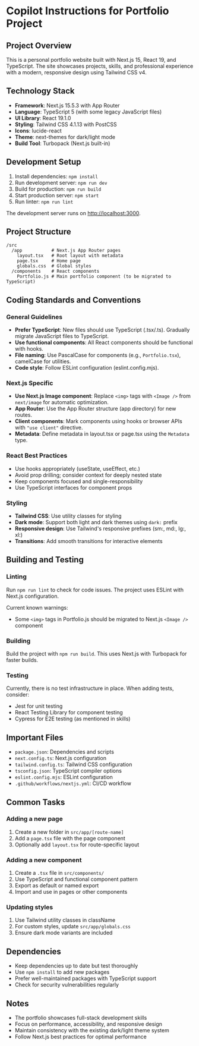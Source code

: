# Copilot Instructions for Portfolio Project

## Project Overview

This is a personal portfolio website built with Next.js 15, React 19, and TypeScript. The site showcases projects, skills, and professional experience with a modern, responsive design using Tailwind CSS v4.

## Technology Stack

- **Framework**: Next.js 15.5.3 with App Router
- **Language**: TypeScript 5 (with some legacy JavaScript files)
- **UI Library**: React 19.1.0
- **Styling**: Tailwind CSS 4.1.13 with PostCSS
- **Icons**: lucide-react
- **Theme**: next-themes for dark/light mode
- **Build Tool**: Turbopack (Next.js built-in)

## Development Setup

1. Install dependencies: `npm install`
2. Run development server: `npm run dev`
3. Build for production: `npm run build`
4. Start production server: `npm start`
5. Run linter: `npm run lint`

The development server runs on [http://localhost:3000](http://localhost:3000).

## Project Structure

```
/src
  /app           # Next.js App Router pages
    layout.tsx   # Root layout with metadata
    page.tsx     # Home page
    globals.css  # Global styles
  /components    # React components
    Portfolio.js # Main portfolio component (to be migrated to TypeScript)
```

## Coding Standards and Conventions

### General Guidelines

- **Prefer TypeScript**: New files should use TypeScript (.tsx/.ts). Gradually migrate JavaScript files to TypeScript.
- **Use functional components**: All React components should be functional with hooks.
- **File naming**: Use PascalCase for components (e.g., `Portfolio.tsx`), camelCase for utilities.
- **Code style**: Follow ESLint configuration (eslint.config.mjs).

### Next.js Specific

- **Use Next.js Image component**: Replace `<img>` tags with `<Image />` from `next/image` for automatic optimization.
- **App Router**: Use the App Router structure (app directory) for new routes.
- **Client components**: Mark components using hooks or browser APIs with `"use client"` directive.
- **Metadata**: Define metadata in layout.tsx or page.tsx using the `Metadata` type.

### React Best Practices

- Use hooks appropriately (useState, useEffect, etc.)
- Avoid prop drilling; consider context for deeply nested state
- Keep components focused and single-responsibility
- Use TypeScript interfaces for component props

### Styling

- **Tailwind CSS**: Use utility classes for styling
- **Dark mode**: Support both light and dark themes using `dark:` prefix
- **Responsive design**: Use Tailwind's responsive prefixes (sm:, md:, lg:, xl:)
- **Transitions**: Add smooth transitions for interactive elements

## Building and Testing

### Linting

Run `npm run lint` to check for code issues. The project uses ESLint with Next.js configuration.

Current known warnings:
- Some `<img>` tags in Portfolio.js should be migrated to Next.js `<Image />` component

### Building

Build the project with `npm run build`. This uses Next.js with Turbopack for faster builds.

### Testing

Currently, there is no test infrastructure in place. When adding tests, consider:
- Jest for unit testing
- React Testing Library for component testing
- Cypress for E2E testing (as mentioned in skills)

## Important Files

- `package.json`: Dependencies and scripts
- `next.config.ts`: Next.js configuration
- `tailwind.config.ts`: Tailwind CSS configuration
- `tsconfig.json`: TypeScript compiler options
- `eslint.config.mjs`: ESLint configuration
- `.github/workflows/nextjs.yml`: CI/CD workflow

## Common Tasks

### Adding a new page

1. Create a new folder in `src/app/[route-name]`
2. Add a `page.tsx` file with the page component
3. Optionally add `layout.tsx` for route-specific layout

### Adding a new component

1. Create a `.tsx` file in `src/components/`
2. Use TypeScript and functional component pattern
3. Export as default or named export
4. Import and use in pages or other components

### Updating styles

1. Use Tailwind utility classes in className
2. For custom styles, update `src/app/globals.css`
3. Ensure dark mode variants are included

## Dependencies

- Keep dependencies up to date but test thoroughly
- Use `npm install` to add new packages
- Prefer well-maintained packages with TypeScript support
- Check for security vulnerabilities regularly

## Notes

- The portfolio showcases full-stack development skills
- Focus on performance, accessibility, and responsive design
- Maintain consistency with the existing dark/light theme system
- Follow Next.js best practices for optimal performance
